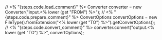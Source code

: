 // <% "{steps.code.load_comment}" %>
          Converter converter = new Converter("input.<% lower (get "FROM") %>");
          // <% "{steps.code.prepare_comment}" %>
          ConvertOptions convertOptions = new FileType().fromExtension("<% lower (get "TO") %>").getConvertOptions();
          // <% "{steps.code.convert_comment}" %>
          converter.convert("output.<% lower (get "TO") %>", convertOptions);